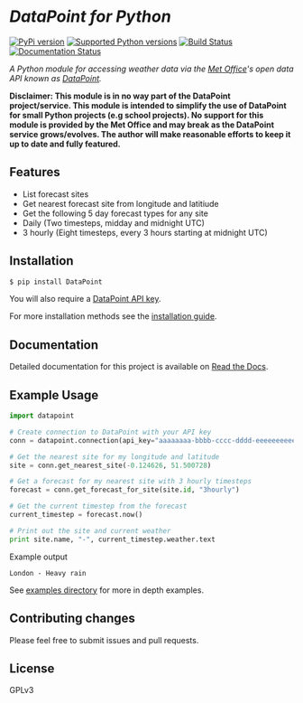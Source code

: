 # _DataPoint for Python_
[![PyPi version](https://img.shields.io/pypi/v/datapoint.svg)](https://pypi.python.org/pypi/datapoint/)
[![Supported Python versions](https://img.shields.io/pypi/pyversions/datapoint.svg)](https://pypi.python.org/pypi/datapoint/)
[![Build Status](http://img.shields.io/travis/jacobtomlinson/datapoint-python.svg?style=flat)](https://travis-ci.org/jacobtomlinson/datapoint-python)
[![Documentation Status](https://readthedocs.org/projects/datapoint-python/badge/?version=latest)](https://readthedocs.org/projects/datapoint-python/)


_A Python module for accessing weather data via the [Met Office](http://www.metoffice.gov.uk/)'s open data API
known as [DataPoint](http://www.metoffice.gov.uk/datapoint)._

__Disclaimer: This module is in no way part of the DataPoint project/service.
This module is intended to simplify the use of DataPoint for small Python projects (e.g school projects).
No support for this module is provided by the Met Office and may break as the DataPoint service grows/evolves.
The author will make reasonable efforts to keep it up to date and fully featured.__

## Features
 * List forecast sites
 * Get nearest forecast site from longitude and latitiude
 * Get the following 5 day forecast types for any site
  * Daily (Two timesteps, midday and midnight UTC)
  * 3 hourly (Eight timesteps, every 3 hours starting at midnight UTC)

## Installation

```Bash
$ pip install DataPoint
```

You will also require a [DataPoint API key](http://www.metoffice.gov.uk/datapoint/API).

For more installation methods see the [installation guide](http://datapoint-python.readthedocs.org/en/latest/install/).

## Documentation

Detailed documentation for this project is available on [Read the Docs](http://datapoint-python.readthedocs.org/en/latest).

## Example Usage

```Python
import datapoint

# Create connection to DataPoint with your API key
conn = datapoint.connection(api_key="aaaaaaaa-bbbb-cccc-dddd-eeeeeeeeeeee")

# Get the nearest site for my longitude and latitude
site = conn.get_nearest_site(-0.124626, 51.500728)

# Get a forecast for my nearest site with 3 hourly timesteps
forecast = conn.get_forecast_for_site(site.id, "3hourly")

# Get the current timestep from the forecast
current_timestep = forecast.now()

# Print out the site and current weather
print site.name, "-", current_timestep.weather.text

```

Example output
```
London - Heavy rain
```

See [examples directory](https://github.com/jacobtomlinson/datapoint-python/tree/master/examples) for more in depth examples.

## Contributing changes

Please feel free to submit issues and pull requests.

## License

GPLv3
